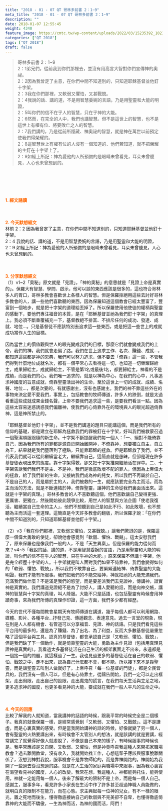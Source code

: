 ```yaml
---
title: "2018 - 01 - 07 QT 哥林多前書 2：1~9"
meta_title: "2018 - 01 - 07 QT 哥林多前書 2：1~9"
description: ""
date: 2018-01-07 12:55:45
weight: 4340
feature_image: https://cmtc.tw/wp-content/uploads/2022/03/15235392_10211799862337740_180693556567566654_o-1.webp
categories: ["QT 2018"]
tags: ["QT 2018"]
draft: false
---
```


<blockquote>哥林多前書 2：1~9<br />
2：1弟兄們，從前我到你們那裡去，並沒有用高言大智對你們宣傳神的奧祕。<br />
2：2因為我曾定了主意，在你們中間不知道別的，只知道耶穌基督並他釘十字架。<br />
2：3我在你們那裡，又軟弱又懼怕，又甚戰兢。<br />
2：4我說的話、講的道，不是用智慧委婉的言語，乃是用聖靈和大能的明證，<br />
2：5叫你們的信不在乎人的智慧，只在乎神的大能。<br />
2：6然而，在完全的人中，我們也講智慧。但不是這世上的智慧，也不是這世上有權有位、將要敗亡之人的智慧。<br />
2：7我們講的，乃是從前所隱藏、神奧祕的智慧，就是神在萬世以前預定使我們得榮耀的。<br />
2：8這智慧世上有權有位的人沒有一個知道的、他們若知道，就不把榮耀的主釘在十字架上了。<br />
2：9如經上所記：神為愛他的人所預備的是眼睛未曾看見，耳朵未曾聽見，人心也未曾想到的。</blockquote><br />
&nbsp;<br />
<br />
&nbsp;<br />
<br />
<span style="color: #ff6600;"><strong>1. </strong><strong>經文誦讀</strong></span><br />
<br />
<span style="color: #ff6600;"><strong> </strong></span><br />
<br />
<span style="color: #ff6600;"><strong>2. 今天默想</strong><strong>經文<br />
</strong></span>林前 2：2 因為我曾定了主意，在你們中間不知道別的，只知道耶穌基督並他釘十字架。<br />
2：4 我說的話、講的道，不是用智慧委婉的言語，乃是用聖靈和大能的明證，<br />
2：9 如經上所記：神為愛他的人所預備的是眼睛未曾看見，耳朵未曾聽見，人心也未曾想到的。<br />
<br />
&nbsp;<br />
<br />
<span style="color: #ff6600;"><strong>3. 分享默想經文<br />
</strong></span>（1）v1~2「奧秘」原文就是「見證」，「神的奧秘」的意思就是「見證上帝是真實的」。保羅大有智慧、學問、啟示，他可以談的東西應該是很多的，這也符合哥林多人的胃口，哥林多教會喜歡世上各樣人的智慧。但是保羅拒絕用這些去討好哥林多教會的人，講一些他們喜歡聽的東西，因為保羅知道這個教會已經太豐富了，豐富到一個地步，就是把十字架的道理給丟掉了。所以保羅使用他使徒的權柄與聖靈的感動下，要他們專注福音的本質，是在「耶穌基督並祂為我們釘十字架」的真理上。我必須不斷重覆補充一下，基督教絕不排富、不排斥任何的成功、發達、成就、地位…。只是基督徒不應該特別去追求這一些東西，或是把這一些世上的成就成功當作人生的目標。<br />
<br />
因為當世上的價值觀與世人的眼光變成我們的目標，那麼它們就會變成我們的上帝，我們的神，我們就會走偏了路。我們在世上追求工作、名次、賺錢、成就…，都知道這些都是神的恩典，我們可以努力追求，但不要去「倚靠」這一些，不管我們得到什麼地位成就名次，都有一個平常心去看待這一切，也知道一切榮耀歸給主，成果歸給主，成就歸給主，不管是第1名或最後1名，都要歸給主，神看的不是成績，而是我們的心。我們唯一追求的，就是以神為中心，在我們的心中，凡事追求神國度的旨意成就，倚靠聖靈活出神的生命，至於這世上一切的成就、成績、名聲、地位…，都是次要的，有就感謝主，沒有也感謝主。我們的神不靠這些外在的事物來決定愛不愛我們，事實上，包括教會的牧師傳道，許多人的跌倒，就是太過看重這些成就成果金錢名聲，上帝不要我們追求這一些，是要我們看淡一點。因為這些太容易迷惑誘惑我們偏離神，使我們的心倚靠外在的環境與人的眼光超過倚靠神，這是神所禁止的。<br />
<br />
「耶穌基督並他釘十字架」，並不是我們講道的題目只能講這個，而是我們所有的信仰的基礎，都是建立在耶穌為拯救我們的罪被釘在十字架，好叫我們被救蒙召過一個聖潔順服跟隨的新生命。十字架不斷提醒我們每一個人：「一、絕對不能倚靠自己，因為我們所有的罪都是源自於開始離開神，不倚靠神，想要獨立自主，自立為王，結果就是我們墮落到了極點，只能靠耶穌的拯救。但是耶穌救了我們，並不代表我們就可以從此繼續當老大，繼續靠自己，這簡直就是愚昧，但卻是現在許多基督徒表現出來的態度。靠十字架得救，卻又把十字架推開繼續活在罪中。二、十字架告訴我們我們不是主、不是神，我們是徹底敗壞不配的罪人，但因為上帝偉大的拯救，給了我們新的生命，又接納我們成為神的兒女，所以我們不再屬於自己，不是自己的人，而是屬於主的人，我們被救的一生，就應該要完全為主而活。而為主而活的方法，就是不斷連結於神，倚靠聖靈，讓神的生命從我們裏面活出來。這就是十字架的真理。」哥林多教會的人不喜歡聽這個，他們喜歡讓自己變得更強、更厲害、更獨立，然後開始彼此競爭比較，用世人的智慧與方法企圖「使老我復活，繼續當自己生命的主人」，他們不想聽到自己是如此不行、如此敗壞，也不想聽為主而活這一套道理。這簡直是今天許多教會的翻版，所以保羅才說：「在你們中間不知道別的，只知道耶穌基督並他釘十字架。」<br />
<br />
（2）v3「我在你們那裡，又軟弱又懼怕，又甚戰兢。」讓我們驚訝的是，保羅這麼一個偉大勇敢的使徒，卻說他會感覺到「軟弱、懼怕、戰兢」。這太安慰我們了，原來保羅也是像我們一般的人，不是「天生異稟」。但是保羅的能力從何而來？v4~5「我說的話、講的道，不是用智慧委婉的言語，乃是用聖靈和大能的明證，叫你們的信不在乎人的智慧，只在乎神的大能。」原來保羅不但講十字架，他是完全經歷十字架的人。十字架就是叫人面對我們如果不倚靠神，我們會變得如何的「軟弱、懼怕、戰兢」，所以我們不敢靠自己，要緊緊連結神、倚靠聖靈的大能明證，我們才能有所服事。我們把我們的不能交給神，神就把祂的大能充滿我們。充滿我們做什麼？不是滿足我們的慾望，而是要差派我們去見證神，傳講神，證實神是真實的。我們講道見證絕不是為了討好人，講人愛聽的話，而是向神交帳，講神的智慧與十字架的真理，叫人降服。大能不只是話語，也包括聖靈有時候會用神蹟奇事，來為我們所傳的真理作印證，這一方面，我們多少都有經歷。<br />
<br />
今天的世代不僅每間教會星期天有牧師傳道在講道，幾乎每個人都可以利用網路、媒體、影片、各種平台…抒發己見、傳遞觀念、表達意見。過去一言堂的現象，現在則是人人都有機會、有管道可以分享福音、見證、神的話語。只是我們看見這些平台用的最多的，還是為了賺錢、為了出名、為了利益，反而大多數基督徒嚴重忽略了這個平台與工具。認真的基督徒，都會承認自己是「又軟弱、懼怕、戰兢」，但是我們缺了下一個動作，就是倚靠聖靈的大能，勇敢為主作見證（包括用真理見證神是真實的）。我看過太多基督徒活在自己生活的框架裏面走不出來，永遠都是一個接一個的問題，就這樣過了一生。我也見過更多的基督徒活在自己的軟弱、懼怕、戰兢之中，走不出來，認為自己什麼都不會，都不能，所以接下來不是靠聖靈，而是讓聖靈去叫別人做就好了。上帝呼召「每一位基督的門徒」，都是全民皆兵的，我們沒有一個人可以，但是有心倚靠主，從禱告開始，我們一定可以走出框架，走出侷限，走出自己的設限，走出魔鬼的謊言，在我們每天生活與立足之地，更多追求神的國度，也更多看見神的大能，要成就在我們一般人平凡的生命之中。<br />
<br />
&nbsp;<br />
<br />
<span style="color: #ff6600;"><strong>4. 今天的回應<br />
</strong></span>比較了解我的人就知道，當我講神的話語的時候，跟我平常的時候完全是二個樣子。我真的就像保羅一樣，是經常感覺到「又軟弱、又懼怕、又戰兢」。這不是謙虛，而是心裏真實的感受。但是當我開始講神的話的時候，好像就變了另一個人，會有聖靈的火熱要講出來，有時候會不太管別人的想法，就是該講的就是要講，經常講完了就覺得好像人就虛脫了，不像是自己本來的樣子，有時候服事的時候也是。我平常應該是又自閉、又軟弱、又懼怕，但是神竟呼召我這種人來開拓家職場教會？過去離開教堂，沒有收入，我就開始找工作，心想這輩子應該與服事脫離關係了，沒想到神對我說，服事機會不是靠牧師給的，而是靠神開路的。神開始為我開了一些過去從沒想過的路，就是在人生活的家庭與職場中來服事，因為我心裏實在渴望看見神的國度，人心的改變。我常在想，我這種人，神都能夠托住，能夠使用，神就一定能用每一個人。後來了解最大的限制不是上帝，而是每一個人自己。感謝主，服事多年，看見許多小家長在生活中作了許多甚至超過神職人員能做的，就明白真的限制不在能力，而在心態。求主興起每一位神的兒女，有不一樣的眼光，置之死地而後生，懂得徹底接納自己的軟弱與不完美卻不自卑，也懂得徹底倚靠神的大能而不驕傲，一生為神而活，為神的國而活，阿們！<br />
<br />
&nbsp;
        